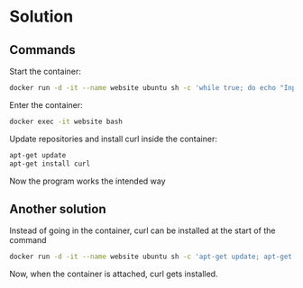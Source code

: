 # Solution

## Commands

Start the container:

```bash
docker run -d -it --name website ubuntu sh -c 'while true; do echo "Input website:"; read website; echo "Searching.."; sleep 1; curl http://$website; done'
```

Enter the container:

```bash
docker exec -it website bash
```

Update repositories and install curl inside the container:

```bash
apt-get update
apt-get install curl
```

Now the program works the intended way

## Another solution

Instead of going in the container, curl can be installed at the start of the command

```bash
docker run -d -it --name website ubuntu sh -c 'apt-get update; apt-get install -y curl; while true; do echo "Input website:"; read website; echo "Searching.."; sleep 1; curl http://$website; done'
```

Now, when the container is attached, curl gets installed.
